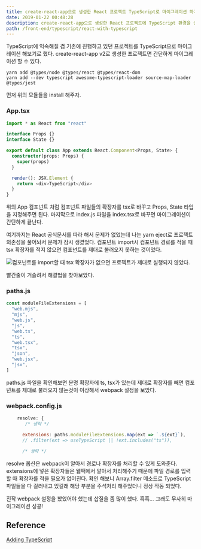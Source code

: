 ```yaml
---
title: create-react-app으로 생성한 React 프로젝트 TypeScript로 마이그레이션 하기
date: 2019-01-22 00:48:28
description: create-react-app으로 생성한 React 프로젝트에 TypeScript 환경을 설정해보자.
path: /front-end/typescript/react-with-typescript
---
```


TypeScript에 익숙해질 겸 기존에 진행하고 있던 프로젝트를 TypeScript으로 마이그레이션 해보기로 했다.
create-react-app v2로 생성한 프로젝트면 간단하게 마이그레이션 할 수 있다.

```
yarn add @types/node @types/react @types/react-dom
yarn add --dev typescript awesome-typescript-loader source-map-loader @types/jest
```

먼저 위의 모듈들을 install 해주자.

### App.tsx

```typescript
import * as React from "react"

interface Props {}
interface State {}

export default class App extends React.Component<Props, State> {
  constructor(props: Props) {
    super(props)
  }

  render(): JSX.Element {
    return <div>TypeScript</div>
  }
}
```

위의 App 컴포넌트 처럼 컴포넌트 파일들의 확장자를 tsx로 바꾸고 Props, State 타입을 지정해주면 된다.
마지막으로 index.js 파일을 index.tsx로 바꾸면 마이그레이션이 간단하게 끝난다.

여기까지는 React 공식문서를 따라 해서 문제가 없었는데 나는 yarn eject로 프로젝트 의존성을 풀어놔서 문제가 잠시 생겼었다.
컴포넌트 import시 컴포넌트 경로를 적을 때 tsx 확장자를 적지 않으면 컴포넌트를 제대로 불러오지 못하는 것이었다.

![컴포넌트를 import할 때 tsx 확장자가 없으면 프로젝트가 제대로 실행되지 않았다.](https://facebook.github.io/create-react-app/docs/adding-typescript)

빨간줄이 거슬려서 해결법을 찾아보았다.

### paths.js

```javascript
const moduleFileExtensions = [
  "web.mjs",
  "mjs",
  "web.js",
  "js",
  "web.ts",
  "ts",
  "web.tsx",
  "tsx",
  "json",
  "web.jsx",
  "jsx",
]
```

paths.js 파일을 확인해보면 분명 확장자에 ts, tsx가 있는데 제대로 확장자를 빼면 컴포넌트를 제대로 불러오지 않는것이 이상해서 webpack 설정을 보았다.

### webpack.config.js

```javascript
    resolve: {
       /* 생략 */

      extensions: paths.moduleFileExtensions.map(ext => `.${ext}`),
      // .filter(ext => useTypeScript || !ext.includes("ts")),

      /* 생략 */
```

resolve 옵션은 webpack이 알아서 경로나 확장자를 처리할 수 있게 도와준다. extensions에 넣은 확장자들은 웹팩에서 알아서 처리해주기 때문에 파일 경로를 입력할 때 확장자를 적을 필요가 없어진다.
확인 해보니 Array.filter 메소드로 TypeScript 파일들을 다 걸러내고 있길래 해당 부분을 주석처리 해주었더니 정상 작동 되었다.

진작 webpack 설정을 봤었어야 했는데 삽질을 좀 많이 했다. 흑흑... 그래도 무사히 마이그레이션 성공!

## Reference

[Adding TypeScript](https://facebook.github.io/create-react-app/docs/adding-typescript)

